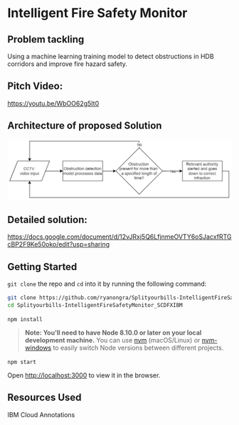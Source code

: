 # Intelligent Fire Safety Monitor

## Problem tackling
Using a machine learning training model to detect obstructions in HDB corridors and improve fire hazard safety. 

## Pitch Video: 
https://youtu.be/WbOO62g5It0

## Architecture of proposed Solution
![Solution Architecture](https://github.com/ryanongra/Splityourbills-IntelligentFireSafetyMonitor_SCDFXIBM/blob/master/img.PNG)

## Detailed solution: 
https://docs.google.com/document/d/12vJRxj5Q6LfjnmeOVTY6oSJacxfRTGcBP2F9Ke50oko/edit?usp=sharing

## Getting Started
`git clone` the repo and `cd` into it by running the following command:

```bash
git clone https://github.com/ryanongra/Splityourbills-IntelligentFireSafetyMonitor_SCDFXIBM.git
cd Splityourbills-IntelligentFireSafetyMonitor_SCDFXIBM
```

`npm install`

> **Note: You’ll need to have Node 8.10.0 or later on your local development machine.** You can use [nvm](https://github.com/creationix/nvm#installation) (macOS/Linux) or [nvm-windows](https://github.com/coreybutler/nvm-windows#node-version-manager-nvm-for-windows) to easily switch Node versions between different projects.

`npm start`

Open [http://localhost:3000](http://localhost:3000) to view it in the browser.

## Resources Used
IBM Cloud Annotations 

